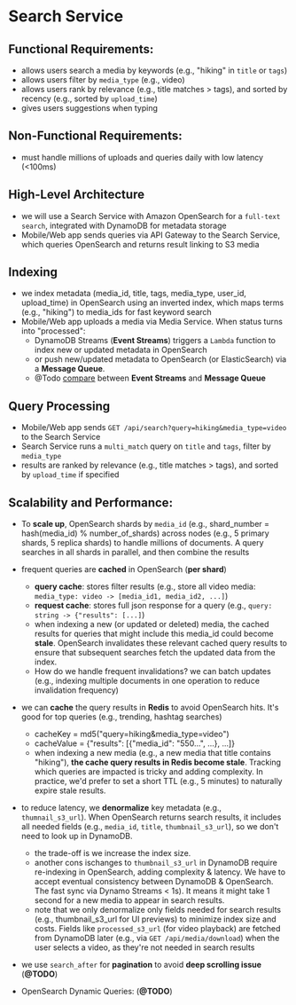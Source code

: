 # Search Service

## Functional Requirements:
- allows users search a media by keywords (e.g., "hiking" in `title` or `tags`)
- allows users filter by `media_type` (e.g., video)
- allows users rank by relevance (e.g., title matches > tags), and sorted by recency (e.g., sorted by `upload_time`)
- gives users suggestions when typing

## Non-Functional Requirements:
- must handle millions of uploads and queries daily with low latency (<100ms)

## High-Level Architecture
- we will use a Search Service with Amazon OpenSearch for a `full-text search`, integrated with DynamoDB for metadata storage
- Mobile/Web app sends queries via API Gateway to the Search Service, which queries OpenSearch and returns result linking to S3 media

## Indexing
- we index metadata (media_id, title, tags, media_type, user_id, upload_time) in OpenSearch using an inverted index, which maps terms (e.g., "hiking") to media_ids for fast keyword search
- Mobile/Web app uploads a media via Media Service. When status turns into "processed":
  - DynamoDB Streams (**Event Streams**) triggers a `Lambda` function to index new or updated metadata in OpenSearch
  - or push new/updated metadata to OpenSearch (or ElasticSearch) via a **Message Queue**.
  - @Todo [compare](https://www.geeksforgeeks.org/message-queues-vs-event-streams-in-system-design/) between **Event Streams** and **Message Queue**

## Query Processing
- Mobile/Web app sends `GET /api/search?query=hiking&media_type=video` to the Search Service
- Search Service runs a `multi_match` query on `title` and `tags`, filter by `media_type`
- results are ranked by relevance (e.g., title matches > tags), and sorted by `upload_time` if specified

## Scalability and Performance:
- To **scale up**, OpenSearch shards by `media_id` (e.g., shard_number = hash(media_id) % number_of_shards) across nodes (e.g., 5 primary shards, 5 replica shards) to handle millions of documents. A query searches in all shards in parallel, and then combine the results
- frequent queries are **cached** in OpenSearch (**per shard**)
  - **query cache**: stores filter results (e.g., store all video media: `media_type: video -> [media_id1, media_id2, ...]`)
  - **request cache**: stores full json response for a query (e.g., `query: string -> {"results": [...]`)
  - when indexing a new (or updated or deleted) media, the cached results for queries that might include this media_id could become **stale**. OpenSearch invalidates these relevant cached query results to ensure that subsequent searches fetch the updated data from the index.
  - How do we handle frequent invalidations? we can batch updates (e.g., indexing multiple documents in one operation to reduce invalidation frequency)
- we can **cache** the query results in **Redis** to avoid OpenSearch hits. It's good for top queries (e.g., trending, hashtag searches)
  - cacheKey = md5("query=hiking&media_type=video")
  - cacheValue = {"results": [{"media_id": "550...", ...}, ...]}
  - when indexing a new media (e.g., a new media that title contains "hiking"), **the cache query results in Redis become stale**. Tracking which queries are impacted is tricky and adding complexity. In practice, we'd prefer to set a short TTL (e.g., 5 minutes) to naturally expire stale results.

- to reduce latency, we **denormalize** key metadata (e.g., `thumnail_s3_url`). When OpenSearch returns search results, it includes all needed fields (e.g., `media_id`, `title`, `thumbnail_s3_url`), so we don't need to look up in DynamoDB.
  - the trade-off is we increase the index size.
  - another cons ischanges to `thumbnail_s3_url` in DynamoDB require re-indexing in OpenSearch, adding complexity & latency. We have to accept eventual consistency between DynamoDB & OpenSearch. The fast sync via Dynamo Streams < 1s). It means it might take 1 second for a new media to appear in search results.
  - note that we only denormalize only fields needed for search results (e.g., thumbnail_s3_url for UI previews) to minimize index size and costs. Fields like `processed_s3_url` (for video playback) are fetched from DynamoDB later (e.g., via `GET /api/media/download`) when the user selects a video, as they're not needed in search results

- we use `search_after` for **pagination** to avoid **deep scrolling issue** (**@TODO**)
- OpenSearch Dynamic Queries: (**@TODO**)

